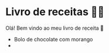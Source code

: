 # Livro de receitas :man_cook:

Olá! Bem vindo ao meu livro de receita :wave:

- Bolo de chocolate com morango
- 